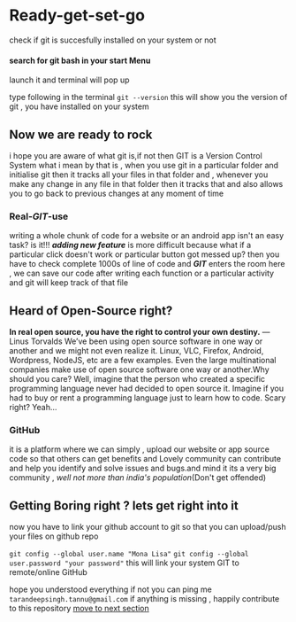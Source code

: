 
# Ready-get-set-go

check if git is succesfully installed on your system or not

#### search for **git bash** in your start Menu
launch it and terminal will pop up

type following in the terminal
	`git --version`
this will show you the version of git , you have installed on your system

## Now we are ready to rock
i hope you are aware of what git is,if not then GIT is a Version Control System
what i mean by that is , when you use git in a particular folder and initialise git then
it tracks all your files in that folder and , whenever you make any change in any file in
that folder then it tracks that and also allows you to go back to previous changes at any
moment of time
### Real-*GIT*-use 
writing a whole chunk of code for a website or an android app isn't an easy task? is it!!!
**_adding new feature_** is more difficult because what if a particular click doesn't work
or particular button got messed up? then you have to check complete 1000s of line of code and
**_GIT_** enters the room here , we can save our code after writing each function or a particular
activity and git will keep track of that file

## Heard of Open-Source right?
**In real open source, you have the right to control your own destiny.**
— Linus Torvalds
We’ve been using open source software in one way or another and we might not even realize it.
Linux, VLC, Firefox, Android, Wordpress, NodeJS, etc are a few examples. Even the large multinational
companies make use of open source software one way or another.Why should you care? Well, 
imagine that the person who created a specific programming language never had decided to open source it.
Imagine if you had to buy or rent a programming language just to learn how to code. Scary right? Yeah…

### GitHub
it is a platform where we can simply , upload our website or app source code so that others can get 
benefits and Lovely community can contribute and help you identify and solve issues and bugs.and mind it
its a very big community , _well not more than india's population_(Don't get offended)

## Getting Boring right ? lets get right into it

now you have to link your github account to git so that you can upload/push your files on github repo

 `git config --global user.name "Mona Lisa"`
 `git config --global user.password "your password"`
this will link your system GIT to remote/online GitHub

hope you understood everything if not you can ping me `tarandeepsingh.tannu@gmail.com` 
if anything is missing , happily contribute to this repository
[move to next section]()